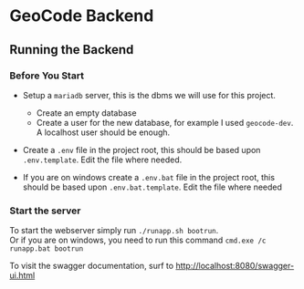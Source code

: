 # GeoCode Backend

## Running the Backend

### Before You Start

- Setup a `mariadb` server, this is the dbms we will use for this project.
    - Create an empty database
    - Create a user for the new database, for example I used `geocode-dev`. A localhost user should be enough.

- Create a `.env` file in the project root, this should be based upon `.env.template`. Edit the file where needed.
- If you are on windows create a `.env.bat` file in the project root, this should be based upon `.env.bat.template`. Edit the file where needed

### Start the server

To start the webserver simply run `./runapp.sh bootrun`.  
Or if you are on windows, you need to run this command `cmd.exe /c runapp.bat bootrun` 

To visit the swagger documentation, surf to [http://localhost:8080/swagger-ui.html](http://localhost:8080/swagger-ui.html)

